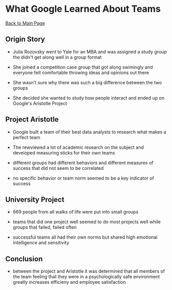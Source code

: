 # What Google Learned About Teams

[Back to Main Page](README.md)

## Origin Story 

- Julia Rozovsky went to Yale for an MBA and was assigned a study group the didn't get along well in a group format

- She joined a competition case group that got along swimingly and everyone felt comfortable throwing ideas and opinions out there

- She wasn't sure why there was such a big difference between the two groups

- She decided she wanted to study how people interact and ended up on Google's Aristotle Project

## Project Aristotle

- Google built a team of their best data analysts to research what makes a perfect team

- The rewviewed a lot of academic research on the subject and developed measuring sticks for their own teams 

- different groups had different behaviors and different measures of success that did not seem to be correlated

- no specific behavior or team norm seemed to be a key indicator of success

## University Project

- 669 people from all walks of life were put into small groups

- teams that did one project well seemed to do most projects well while groups that failed, failed often

- successful teams all had their own norms but shared high emotional intelligence and sensitivity

## Conclusion

- between the project and Aristotle it was determined that all members of the team feeling that they were in a psychologically safe environment greatly increases efficieny and employee satisfaction